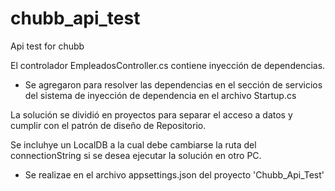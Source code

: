 # chubb_api_test
Api test for chubb

El controlador EmpleadosController.cs contiene inyección de dependencias.
  - Se agregaron para resolver las dependencias en el sección de servicios del sistema de inyección de dependencia en el archivo Startup.cs

La solución se dividió en proyectos para separar el acceso a datos y cumplir con el patrón de diseño de Repositorio.

Se incluhye un LocalDB a la cual debe cambiarse la ruta del connectionString si se desea ejecutar la solución en otro PC.
  - Se realizae en el archivo appsettings.json del proyecto 'Chubb_Api_Test'
